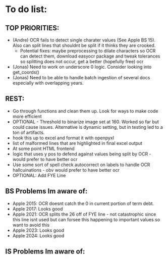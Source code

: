 # To do list:
## TOP PRIORITIES:
- (Andre) OCR fails to detect single charater values (See Apple BS 15). Also can split lines that shouldnt be split if it thinks they are crooked. 
    - Potential fixes: maybe preprocessing to dilate characters so OCR can detect them, download easyocr package and tweak tolerances so splitting does not occur, get a better (hopefully free) ocr
- (Jonas) Need to work on underscore 0 logic. Consider looking into get_coords()
- (Jonas) Need to be able to handle batch ingestion of several docs especially with overlapping years.
## REST:
- Go through functions and clean them up. Look for ways to make code more efficient
- OPTIONAL - Threshold to binarize image set at 160. Worked so far but could cause issues. Alternative is dynamic setting, but in testing led to a ton of artifacts. 
- hook this up to excel and format it with openpyxl
- list of malformed lines that are highlighted in final excel output
- At some point HTML frontend 
- logic that uses y pos to defend against values being split by OCR - would prefer to have better ocr
- Use some sort of spell check autocorrect on labels to handle OCR hallcuinations - obv would prefer to have better ocr
- OPTIONAL: Add FYE Line

## BS Problems Im aware of:
- Apple 2015: OCR doesnt catch the 0 in current portion of term debt.
- Apple 2017: Looks good
- Apple 2021: OCR splits the 26 off of FYE line - not catastrophic since this line isnt used but can forsee this happening to important values so want to avoid this
- Apple 2023: Looks good
- Apple 2024: Looks good


## IS Problems Im aware of:


